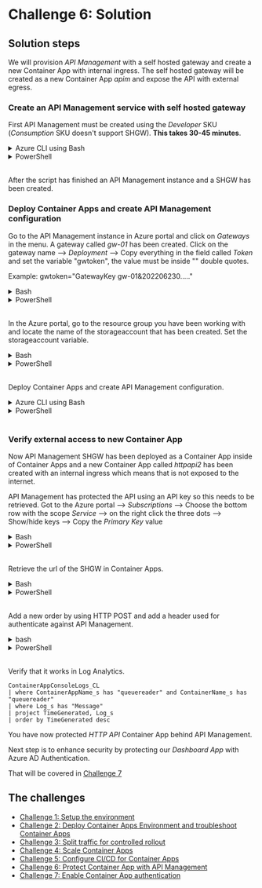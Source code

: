 # Challenge 6: Solution

## Solution steps
We will provision _API Management_ with a self hosted gateway and create a new Container App with internal ingress. The self hosted gateway will be created as a new Container App _apim_ and expose the API with external egress.

### Create an API Management service with self hosted gateway
First API Management must be created using the _Developer_ SKU (_Consumption_ SKU doesn't support SHGW). **This takes 30-45 minutes**. 

<details>
  <summary>Azure CLI using Bash</summary>

```bash
az deployment group create -g $resourceGroup -f apim.bicep -p apiManagementName=${name}-apim

```

  </summary>
</details>

<details>
  <summary>PowerShell</summary>

```PowerShell
New-AzResourceGroupDeployment -ResourceGroupName $resourceGroup -Name 'apim_deployment' -TemplateFile .\apim.bicep -apiManagementName "$name-apim"

```

  </summary>
</details>
<br>

After the script has finished an API Management instance and a SHGW has been created.  

### Deploy Container Apps and create API Management configuration

Go to the API Management instance in Azure portal and click on _Gateways_ in the menu. A gateway called _gw-01_ has been created. Click on the gateway name --> _Deployment_ --> Copy everything in the field called _Token_ and set the variable "gwtoken", the value must be inside "" double quotes. 

Example: gwtoken="GatewayKey gw-01&202206230....."

<details>
  <summary>Bash</summary>

```bash
gwtoken="[Paste value from the Token field]"

```

  </summary>
</details>

<details>
  <summary>PowerShell</summary>

```PowerShell
$gwtoken="[Paste value from the Token field]"
```

  </summary>
</details>
<br>

In the Azure portal, go to the resource group you have been working with and locate the name of the storageaccount that has been created. Set the storageaccount variable.  

<details>
  <summary>Bash</summary>

```bash
storageaccount=[Enter the name of the storageaccount]
```

  </summary>
</details>

<details>
  <summary>PowerShell</summary>

```PowerShell
$storageaccount="[Enter the name of the storageaccount]"
```

  </summary>
</details>
<br>

Deploy Container Apps and create API Management configuration. 

<details>
  <summary>Azure CLI using Bash</summary>

```bash
az deployment group create -g $resourceGroup -f v5_template.bicep -p apiManagementName=${name}-apim containerAppsEnvName=$containerAppEnv storageAccountName=$storageaccount selfHostedGatewayToken="$gwtoken" AppInsights_Name=$appInsights
```

  </summary>
</details>

<details>
  <summary>PowerShell</summary>

```PowerShell
New-AzResourceGroupDeployment -ResourceGroupName $resourceGroup -Name 'v5_deployment' -TemplateFile .\v5_template.bicep -apiManagementName "$name-apim" -containerAppsEnvName $containerAppEnv -storageAccountName $storageAccount -selfHostedGatewayToken ""$gwToken"" -AppInsights_Name=$appInsights 
```

  </summary>
</details>
<br>

### Verify external access to new Container App

Now API Management SHGW has been deployed as a Container App inside of Container Apps and a new Container App called _httpapi2_ has been created with an internal ingress which means that is not exposed to the internet.

API Management has protected the API using an API key so this needs to be retrieved. Got to the Azure portal --> _Subscriptions_ --> Choose the bottom row with the scope _Service_ --> on the right click the three dots --> Show/hide keys --> Copy the _Primary Key_ value

<details>
  <summary>Bash</summary>

```bash
apikey=[Paste the value of the primary key]
```

  </summary>
</details>

<details>
  <summary>PowerShell</summary>

```PowerShell
$apikey="[Paste the value of the primary key]"
```

  </summary>
</details>
<br>

Retrieve the url of the SHGW in Container Apps. 

<details>
  <summary>Bash</summary>

```bash
apimURL=https://apim.$(az containerapp env show -g $resourceGroup -n ${name}-env --query 'properties.defaultDomain' -o tsv)/api/data

```

  </summary>
</details>

<details>
  <summary>PowerShell</summary>

```PowerShell
$apimURL="https://apim.$((Get-AzContainerAppManagedEnv -ResourceGroupName $resourceGroup -EnvName $containerAppEnv).DefaultDomain)/api/data"
```

  </summary>
</details>
<br>

Add a new order by using HTTP POST and add a header used for authenticate against API Management. 

<details>
  <summary>bash</summary>

```bash
curl -X POST -H "X-API-Key:$apikey" $apimURL?message=apimitem1

```

  </summary>
</details>

<details>
  <summary>PowerShell</summary>

```PowerShell

Invoke-RestMethod "$($apimURL)?message=apimitem1" -Method Post -Headers @{'X-API-Key' = $apikey}

```

  </summary>
</details>
<br>


Verify that it works in Log Analytics.

```kusto
ContainerAppConsoleLogs_CL
| where ContainerAppName_s has "queuereader" and ContainerName_s has "queuereader"
| where Log_s has "Message"
| project TimeGenerated, Log_s
| order by TimeGenerated desc
```

You have now protected _HTTP API_ Container App behind API Management.

Next step is to enhance security by protecting our _Dashboard App_ with Azure AD Authentication. 

That will be covered in [Challenge 7](challenge7.md)

## The challenges

- [Challenge 1: Setup the environment](challenge1.md)
- [Challenge 2: Deploy Container Apps Environment and troubleshoot Container Apps](challenge2.md)
- [Challenge 3: Split traffic for controlled rollout](challenge3.md)
- [Challenge 4: Scale Container Apps](challenge4.md)
- [Challenge 5: Configure CI/CD for Container Apps](challenge5.md)
- [Challenge 6: Protect Container App with API Management](challenge6.md)
- [Challenge 7: Enable Container App authentication](challenge7.md)

